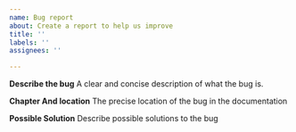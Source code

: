 ```yaml
---
name: Bug report
about: Create a report to help us improve
title: ''
labels: ''
assignees: ''

---
```


**Describe the bug**
A clear and concise description of what the bug is.

**Chapter And location**
The precise location of the bug in the documentation

**Possible Solution**
Describe possible solutions to the bug
